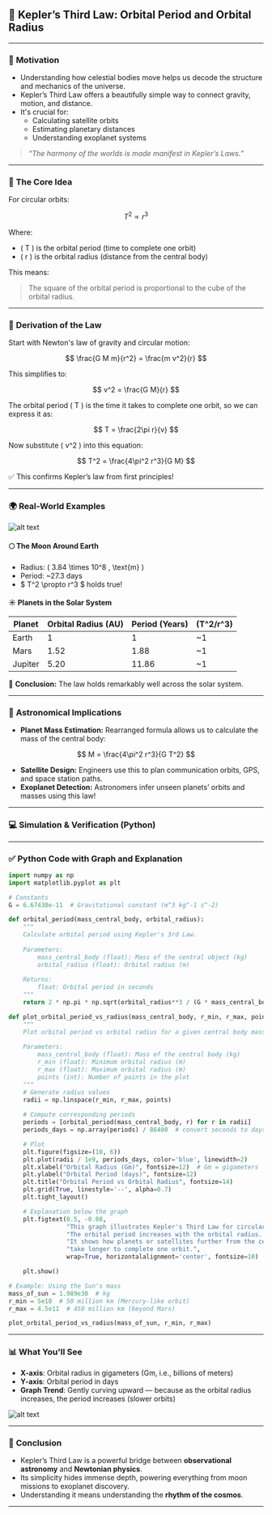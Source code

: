 

## 🌌 **Kepler’s Third Law: Orbital Period and Orbital Radius**

---

### 🎯 **Motivation**

- Understanding how celestial bodies move helps us decode the structure and mechanics of the universe.
- Kepler’s Third Law offers a beautifully simple way to connect gravity, motion, and distance.
- It's crucial for:
  - Calculating satellite orbits
  - Estimating planetary distances
  - Understanding exoplanet systems

> *“The harmony of the worlds is made manifest in Kepler’s Laws.”*

---

### 📐 **The Core Idea**

For circular orbits:

$$
T^2 \propto r^3
$$

Where:
- \( T \) is the orbital period (time to complete one orbit)
- \( r \) is the orbital radius (distance from the central body)

This means:
> The square of the orbital period is proportional to the cube of the orbital radius.

---

### 🧮 **Derivation of the Law**

Start with Newton's law of gravity and circular motion:

$$
\frac{G M m}{r^2} = \frac{m v^2}{r}
$$

This simplifies to:

$$
v^2 = \frac{G M}{r}
$$

The orbital period \( T \) is the time it takes to complete one orbit, so we can express it as:

$$
T = \frac{2\pi r}{v}
$$

Now substitute \( v^2 \) into this equation:

$$
T^2 = \frac{4\pi^2 r^3}{G M}
$$

✅ This confirms Kepler’s law from first principles!

---

### 🌍 **Real-World Examples**

![alt text](image.png)

#### 🌕 The Moon Around Earth
- Radius: \( 3.84 \times 10^8 \, \text{m} \)  
- Period: ~27.3 days  
- $ T^2 \propto r^3 $ holds true!
  

#### ☀️ Planets in the Solar System

| Planet   | Orbital Radius (AU) | Period (Years) | \(T^2/r^3\) |
|----------|----------------------|----------------|-------------|
| Earth    | 1                    | 1              | ~1          |
| Mars     | 1.52                 | 1.88           | ~1          |
| Jupiter  | 5.20                 | 11.86          | ~1          |

🌟 **Conclusion:** The law holds remarkably well across the solar system.

---

### 🔭 **Astronomical Implications**

- **Planet Mass Estimation:** Rearranged formula allows us to calculate the mass of the central body:

$$
M = \frac{4\pi^2 r^3}{G T^2}
$$

- **Satellite Design:** Engineers use this to plan communication orbits, GPS, and space station paths.
- **Exoplanet Detection:** Astronomers infer unseen planets’ orbits and masses using this law!

---

### 💻 **Simulation & Verification (Python)**


---

### ✅ **Python Code with Graph and Explanation**

```python
import numpy as np
import matplotlib.pyplot as plt

# Constants
G = 6.67430e-11  # Gravitational constant (m^3 kg^-1 s^-2)

def orbital_period(mass_central_body, orbital_radius):
    """
    Calculate orbital period using Kepler's 3rd Law.
    
    Parameters:
        mass_central_body (float): Mass of the central object (kg)
        orbital_radius (float): Orbital radius (m)
        
    Returns:
        float: Orbital period in seconds
    """
    return 2 * np.pi * np.sqrt(orbital_radius**3 / (G * mass_central_body))

def plot_orbital_period_vs_radius(mass_central_body, r_min, r_max, points=200):
    """
    Plot orbital period vs orbital radius for a given central body mass.
    
    Parameters:
        mass_central_body (float): Mass of the central body (kg)
        r_min (float): Minimum orbital radius (m)
        r_max (float): Maximum orbital radius (m)
        points (int): Number of points in the plot
    """
    # Generate radius values
    radii = np.linspace(r_min, r_max, points)
    
    # Compute corresponding periods
    periods = [orbital_period(mass_central_body, r) for r in radii]
    periods_days = np.array(periods) / 86400  # convert seconds to days

    # Plot
    plt.figure(figsize=(10, 6))
    plt.plot(radii / 1e9, periods_days, color='blue', linewidth=2)
    plt.xlabel("Orbital Radius (Gm)", fontsize=12)  # Gm = gigameters
    plt.ylabel("Orbital Period (days)", fontsize=12)
    plt.title("Orbital Period vs Orbital Radius", fontsize=14)
    plt.grid(True, linestyle='--', alpha=0.7)
    plt.tight_layout()

    # Explanation below the graph
    plt.figtext(0.5, -0.08,
                "This graph illustrates Kepler's Third Law for circular orbits: "
                "The orbital period increases with the orbital radius. "
                "It shows how planets or satellites further from the central mass "
                "take longer to complete one orbit.",
                wrap=True, horizontalalignment='center', fontsize=10)

    plt.show()

# Example: Using the Sun's mass
mass_of_sun = 1.989e30  # kg
r_min = 5e10  # 50 million km (Mercury-like orbit)
r_max = 4.5e11  # 450 million km (beyond Mars)

plot_orbital_period_vs_radius(mass_of_sun, r_min, r_max)
```

---

### 📊 **What You'll See**
- **X-axis**: Orbital radius in gigameters (Gm, i.e., billions of meters)
- **Y-axis**: Orbital period in days
- **Graph Trend**: Gently curving upward — because as the orbital radius increases, the period increases (slower orbits)


![alt text](image-1.png)


---

### 🌠 **Conclusion**

- Kepler’s Third Law is a powerful bridge between **observational astronomy** and **Newtonian physics**.
- Its simplicity hides immense depth, powering everything from moon missions to exoplanet discovery.
- Understanding it means understanding the **rhythm of the cosmos**.

---



